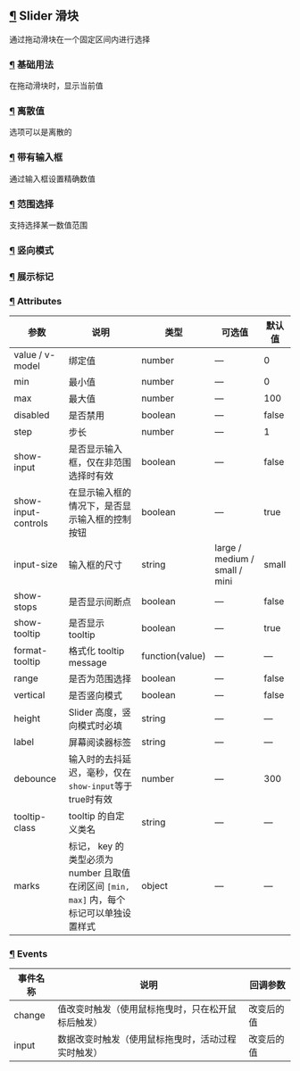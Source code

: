 ## [¶](https://element.eleme.cn/#/zh-CN/component/slider#slider-hua-kuai) Slider 滑块

通过拖动滑块在一个固定区间内进行选择

### [¶](https://element.eleme.cn/#/zh-CN/component/slider#ji-chu-yong-fa) 基础用法

在拖动滑块时，显示当前值

### [¶](https://element.eleme.cn/#/zh-CN/component/slider#chi-san-zhi) 离散值

选项可以是离散的

### [¶](https://element.eleme.cn/#/zh-CN/component/slider#dai-you-shu-ru-kuang) 带有输入框

通过输入框设置精确数值

### [¶](https://element.eleme.cn/#/zh-CN/component/slider#fan-wei-xuan-ze) 范围选择

支持选择某一数值范围

### [¶](https://element.eleme.cn/#/zh-CN/component/slider#shu-xiang-mo-shi) 竖向模式

### [¶](https://element.eleme.cn/#/zh-CN/component/slider#zhan-shi-biao-ji) 展示标记

### [¶](https://element.eleme.cn/#/zh-CN/component/slider#attributes) Attributes

| 参数 | 说明 | 类型 | 可选值 | 默认值 |
| --- | --- | --- | --- | --- |
| value / v-model | 绑定值 | number | — | 0 |
| min | 最小值 | number | — | 0 |
| max | 最大值 | number | — | 100 |
| disabled | 是否禁用 | boolean | — | false |
| step | 步长 | number | — | 1 |
| show-input | 是否显示输入框，仅在非范围选择时有效 | boolean | — | false |
| show-input-controls | 在显示输入框的情况下，是否显示输入框的控制按钮 | boolean | — | true |
| input-size | 输入框的尺寸 | string | large / medium / small / mini | small |
| show-stops | 是否显示间断点 | boolean | — | false |
| show-tooltip | 是否显示 tooltip | boolean | — | true |
| format-tooltip | 格式化 tooltip message | function(value) | — | — |
| range | 是否为范围选择 | boolean | — | false |
| vertical | 是否竖向模式 | boolean | — | false |
| height | Slider 高度，竖向模式时必填 | string | — | — |
| label | 屏幕阅读器标签 | string | — | — |
| debounce | 输入时的去抖延迟，毫秒，仅在`show-input`等于true时有效 | number | — | 300 |
| tooltip-class | tooltip 的自定义类名 | string | — | — |
| marks | 标记， key 的类型必须为 number 且取值在闭区间 `[min, max]` 内，每个标记可以单独设置样式 | object | — | — |

### [¶](https://element.eleme.cn/#/zh-CN/component/slider#events) Events

| 事件名称 | 说明 | 回调参数 |
| --- | --- | --- |
| change | 值改变时触发（使用鼠标拖曳时，只在松开鼠标后触发） | 改变后的值 |
| input | 数据改变时触发（使用鼠标拖曳时，活动过程实时触发） | 改变后的值 |